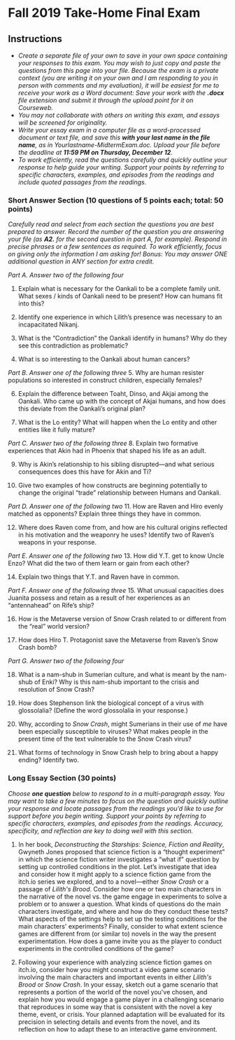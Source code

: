 # Fall 2019 Take-Home Final Exam

## Instructions
* *Create a separate file of your own to save in your own space containing your responses to this exam. You may wish to just copy and paste the questions from this page into your file. Because the exam is a private context (you are writing it on your own and I am responding to you in person with comments and my evaluation), it will be easiest for me to receive your work as a Word document: Save your work with the **.docx** file extension and submit it through the upload point for it on Courseweb.* 
* *You may not collaborate with others on writing this exam, and essays will be screened for originality.*
* *Write your essay exam in a computer file as a word-processed document or text file, and save this **with your last name in the file name**, as in Yourlastname-MidtermExam.doc. Upload your file before the deadline at **11:59 PM on Thursday, December 12**.* 
* *To work efficiently, read the questions carefully and quickly outline your response to help guide your writing. Support your points by referring to specific characters, examples, and episodes from the readings and include quoted passages from the readings.* 


### Short Answer Section (10 questions of 5 points each; total: 50 points)
*Carefully read and select from each section the questions you are best prepared to answer. Record the number of the question you are answering your file (as **A2.** for the second question in part A, for example). Respond in precise phrases or a few sentences as required. To work efficiently, focus on giving only the information I am asking for! Bonus: You may answer ONE additional question in ANY section for extra credit.*  

*Part A. Answer two of the following four*
1.	Explain what is necessary for the Oankali to be a complete family unit. What sexes / kinds of Oankali need to be present? How can humans fit into this?

2.	Identify one experience in which Lilith’s presence was necessary to an incapacitated Nikanj.

3.	What is the “Contradiction” the Oankali identify in humans? Why do they see this contradiction as problematic?

4.	What is so interesting to the Oankali about human cancers?

*Part B. Answer one of the following three*
5.	Why are human resister populations so interested in construct children, especially females?

6.	Explain the difference between Toaht, Dinso, and Akjai among the Oankali. Who came up with the concept of Akjai humans, and how does this deviate from the Oankali’s original plan?

7.	What is the Lo entity? What will happen when the Lo entity and other entities like it fully mature?


*Part C. Answer two of the following three*
8.	Explain two formative experiences that Akin had in Phoenix that shaped his life as an adult. 

9.	 Why is Akin’s relationship to his sibling disrupted—and what serious consequences does this have for Akin and Ti? 

10.	Give two examples of how constructs are beginning potentially to change the original “trade” relationship between Humans and Oankali.


*Part D. Answer one of the following two*
11.	How are Raven and Hiro evenly matched as opponents? Explain three things they have in common.

12.	Where does Raven come from, and how are his cultural origins reflected in his motivation and the weaponry he uses? Identify two of Raven’s weapons in your response.

*Part E. Answer one of the following two*
13.	How did Y.T. get to know Uncle Enzo? What did the two of them learn or gain from each other?

14.	Explain two things that Y.T. and Raven have in common. 

*Part F. Answer one of the following three*
15.	What unusual capacities does Juanita possess and retain as a result of her experiences as an “antennahead” on Rife’s ship? 

16.	How is the Metaverse version of Snow Crash related to or different from the “real” world version?

17.	How does Hiro T. Protagonist save the Metaverse from Raven’s Snow Crash bomb? 


*Part G. Answer two of the following four*

18.	What is a nam-shub in Sumerian culture, and what is meant by the nam-shub of Enki? Why is this nam-shub important to the crisis and resolution of Snow Crash? 

19.	How does Stephenson link the biological concept of a virus with glossolalia? (Define the word glossolalia in your response.)

20.	Why, according to *Snow Crash*, might Sumerians in their use of *me* have been especially susceptible to viruses?  What makes people in the present time of the text vulnerable to the Snow Crash virus? 

21.	What forms of technology in Snow Crash help to bring about a happy ending? Identify two.



### Long Essay Section (30 points) 
*Choose **one question** below to respond to in a multi-paragraph essay. You may want to take a few minutes to focus on the question and quickly outline your response and locate passages from the readings you’d like to use for support before you begin writing. Support your points by referring to specific characters, examples, and episodes from the readings. Accuracy, specificity, and reflection are key to doing well with this section.*

1. In her book, *Deconstructing the Starships: Science, Fiction and Reality*, Gwyneth Jones proposed that science fiction is a “thought experiment” in which the science fiction writer investigates a “what if” question by setting up controlled conditions in the plot. Let’s investigate that idea and consider how it might apply to a science fiction game from the itch.io series we explored, and to a novel⁠—either *Snow Crash* or a passage of *Lilith's Brood*. Consider how one or two main characters in the narrative of the novel vs. the game engage in experiments to solve a problem or to answer a question. What kinds of questions do the main characters investigate, and where and how do they conduct these tests? What aspects of the settings help to set up the testing conditions for the main characters' experiments? Finally, consider to what extent science games are different from (or similar to) novels in the way the present experimentation. How does a game invite you as the player to conduct experiments in the controlled conditions of the game?

2. Following your experience with analyzing science fiction games on itch.io, consider how you might construct a video game scenario involving the main characters and important events in either *Lilith's Brood* or *Snow Crash*. In your essay, sketch out a game scenario that represents a portion of the world of the novel you've chosen, and explain how you would engage a game player in a challenging scenario that reproduces in some way that is consistent with the novel a key theme, event, or crisis. Your planned adaptation will be evaluated for its precision in selecting details and events from the novel, and its reflection on how to adapt these to an interactive game environment. 





